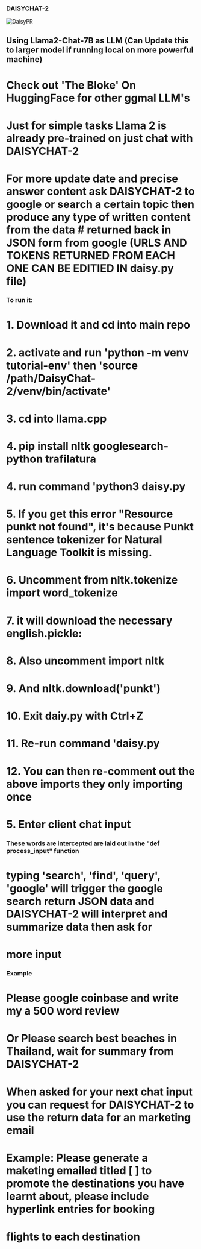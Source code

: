 ### DAISYCHAT-2


![DaisyPR](https://github.com/rickscode/DAISYCHAT-2/assets/71875733/e2db7f69-15eb-4829-99c5-8fdfbeb47acc)


## Using Llama2-Chat-7B as LLM (Can Update this to larger model if running local on more powerful machine)
# Check out 'The Bloke' On HuggingFace for other ggmal LLM's
# Just for simple tasks Llama 2 is already pre-trained on just chat with DAISYCHAT-2
# For more update date and precise answer content ask DAISYCHAT-2 to google or search a certain topic then produce any type of written content from the data # returned back in JSON form from google (URLS AND TOKENS RETURNED FROM EACH ONE CAN BE EDITIED IN daisy.py file)

### To run it: 
# 1. Download it and cd into main repo
# 2. activate and run 'python -m venv tutorial-env' then 'source /path/DaisyChat-2/venv/bin/activate' 
# 3. cd into llama.cpp
# 4. pip install nltk googlesearch-python trafilatura
# 4. run command 'python3 daisy.py
# 5. If you get this error "Resource punkt not found", it's because Punkt sentence tokenizer for Natural Language Toolkit is missing. 
# 6. Uncomment from nltk.tokenize import word_tokenize
# 7. it will download the necessary english.pickle:
# 8. Also uncomment import nltk
# 9. And nltk.download('punkt')
# 10. Exit daiy.py with Ctrl+Z
# 11. Re-run command 'daisy.py
# 12. You can then re-comment out the above imports they only importing once
# 5. Enter client chat input 

### These words are intercepted are laid out in the "def process_input" function
# typing 'search', 'find', 'query', 'google' will trigger the google search return JSON data and DAISYCHAT-2 will interpret and summarize data then ask for 
# more input

### Example 
# Please google coinbase and write my a 500 word review 

# Or Please search best beaches in Thailand, wait for summary from DAISYCHAT-2
# When asked for your next chat input you can request for DAISYCHAT-2 to use the return data for an marketing email
# Example: Please generate a maketing emailed titled [ ] to promote the destinations you have learnt about, please include hyperlink entries for booking 
# flights to each destination




